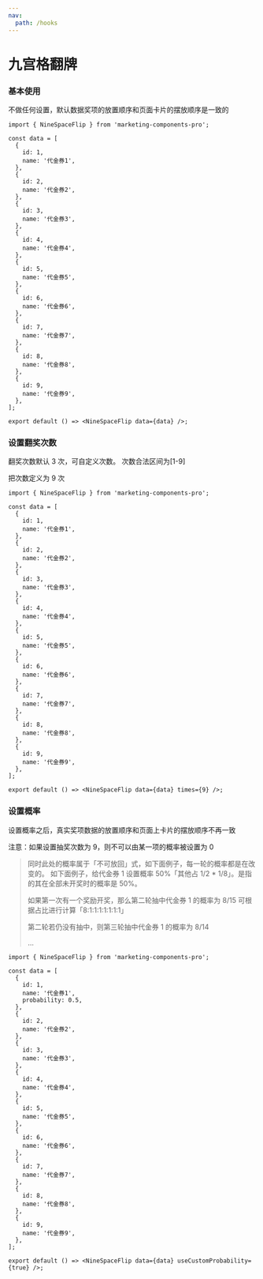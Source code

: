 ```yaml
---
nav:
  path: /hooks
---
```


# 九宫格翻牌

### 基本使用

不做任何设置，默认数据奖项的放置顺序和页面卡片的摆放顺序是一致的

```tsx
import { NineSpaceFlip } from 'marketing-components-pro';

const data = [
  {
    id: 1,
    name: '代金券1',
  },
  {
    id: 2,
    name: '代金券2',
  },
  {
    id: 3,
    name: '代金券3',
  },
  {
    id: 4,
    name: '代金券4',
  },
  {
    id: 5,
    name: '代金券5',
  },
  {
    id: 6,
    name: '代金券6',
  },
  {
    id: 7,
    name: '代金券7',
  },
  {
    id: 8,
    name: '代金券8',
  },
  {
    id: 9,
    name: '代金券9',
  },
];

export default () => <NineSpaceFlip data={data} />;
```

### 设置翻奖次数

翻奖次数默认 3 次，可自定义次数。 次数合法区间为[1-9]

把次数定义为 9 次

```tsx
import { NineSpaceFlip } from 'marketing-components-pro';

const data = [
  {
    id: 1,
    name: '代金券1',
  },
  {
    id: 2,
    name: '代金券2',
  },
  {
    id: 3,
    name: '代金券3',
  },
  {
    id: 4,
    name: '代金券4',
  },
  {
    id: 5,
    name: '代金券5',
  },
  {
    id: 6,
    name: '代金券6',
  },
  {
    id: 7,
    name: '代金券7',
  },
  {
    id: 8,
    name: '代金券8',
  },
  {
    id: 9,
    name: '代金券9',
  },
];

export default () => <NineSpaceFlip data={data} times={9} />;
```

### 设置概率

设置概率之后，真实奖项数据的放置顺序和页面上卡片的摆放顺序不再一致

注意：如果设置抽奖次数为 9，则不可以由某一项的概率被设置为 0

> 同时此处的概率属于「不可放回」式，如下面例子，每一轮的概率都是在改变的。
> 如下面例子，给代金券 1 设置概率 50%「其他占 1/2 \* 1/8」。是指的其在全部未开奖时的概率是 50%。
>
> 如果第一次有一个奖励开奖，那么第二轮抽中代金券 1 的概率为 8/15 可根据占比进行计算「8:1:1:1:1:1:1:1」
>
> 第二轮若仍没有抽中，则第三轮抽中代金券 1 的概率为 8/14
>
> ...

```tsx
import { NineSpaceFlip } from 'marketing-components-pro';

const data = [
  {
    id: 1,
    name: '代金券1',
    probability: 0.5,
  },
  {
    id: 2,
    name: '代金券2',
  },
  {
    id: 3,
    name: '代金券3',
  },
  {
    id: 4,
    name: '代金券4',
  },
  {
    id: 5,
    name: '代金券5',
  },
  {
    id: 6,
    name: '代金券6',
  },
  {
    id: 7,
    name: '代金券7',
  },
  {
    id: 8,
    name: '代金券8',
  },
  {
    id: 9,
    name: '代金券9',
  },
];

export default () => <NineSpaceFlip data={data} useCustomProbability={true} />;
```

